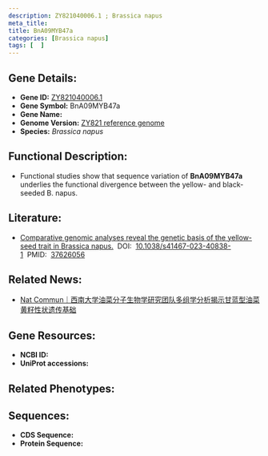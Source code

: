 ```yaml
---
description: ZY821040006.1 ; Brassica napus
meta_title:
title: BnA09MYB47a
categories: [Brassica napus]
tags: [  ]
---
```


## Gene Details:
- **Gene ID:**	[ZY821040006.1]()
- **Gene Symbol:** BnA09MYB47a
- **Gene Name:** 
- **Genome Version:** [ZY821 reference genome]()
- **Species:** *Brassica napus*

## Functional Description:
   - Functional studies show that sequence variation of **BnA09MYB47a** underlies the functional divergence between the yellow- and black-seeded B. napus. 

## Literature:
   - [Comparative genomic analyses reveal the genetic basis of the yellow-seed trait in Brassica napus.]( https://www.nature.com/articles/s41467-023-40838-1)&nbsp;&nbsp;DOI:&nbsp;&nbsp;[10.1038/s41467-023-40838-1](https://www.nature.com/articles/s41467-023-40838-1)&nbsp;&nbsp;PMID:&nbsp;&nbsp;[37626056](https://pubmed.ncbi.nlm.nih.gov/37626056/)

## Related News:
   - [Nat Commun｜西南大学油菜分子生物学研究团队多组学分析揭示甘蓝型油菜黄籽性状遗传基础](https://mp.weixin.qq.com/s?__biz=Mzg3MDEwNDEyMg==&mid=2247555339&idx=4&sn=5a2d58a5166ad64430a2a2ab6b80be12&chksm=f099ffe88ff3f8a716ff07a1bb4869d436d80963de025b8afb027eb6c5bc6803b146cd8d9f7e&scene=27#wechat_redirect)

## Gene Resources:
- **NCBI ID:** [](https://www.ncbi.nlm.nih.gov/gene/?term=)
- **UniProt accessions:** [](https://www.uniprot.org/uniprotkb//entry)

## Related Phenotypes:


## Sequences:
- **CDS Sequence:**
- **Protein Sequence:**
